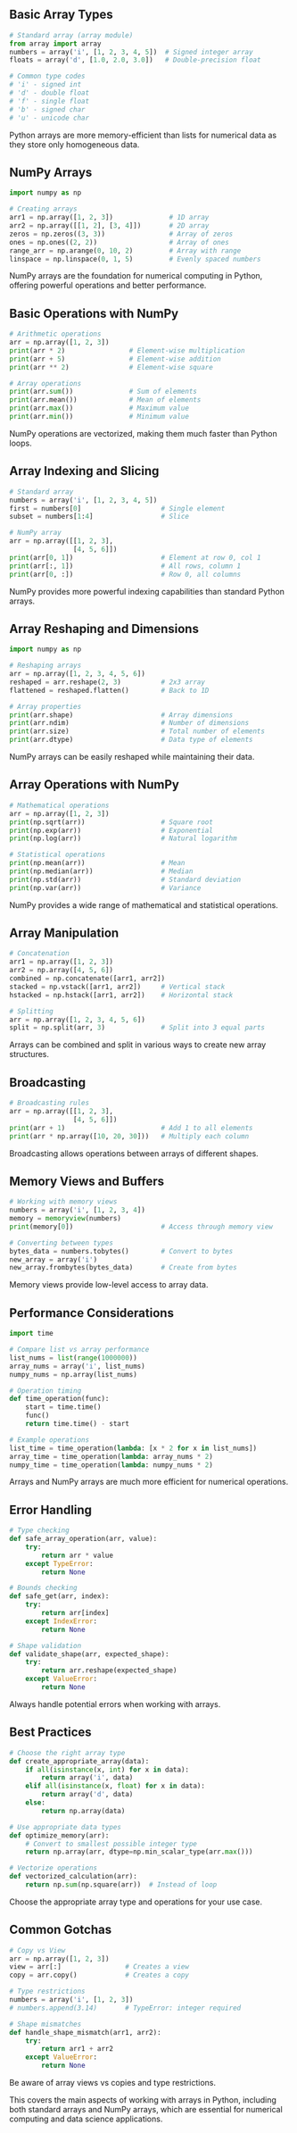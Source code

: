 ## Basic Array Types
```python
# Standard array (array module)
from array import array
numbers = array('i', [1, 2, 3, 4, 5])  # Signed integer array
floats = array('d', [1.0, 2.0, 3.0])   # Double-precision float

# Common type codes
# 'i' - signed int
# 'd' - double float
# 'f' - single float
# 'b' - signed char
# 'u' - unicode char
```
Python arrays are more memory-efficient than lists for numerical data as they store only homogeneous data.

## NumPy Arrays
```python
import numpy as np

# Creating arrays
arr1 = np.array([1, 2, 3])              # 1D array
arr2 = np.array([[1, 2], [3, 4]])       # 2D array
zeros = np.zeros((3, 3))                # Array of zeros
ones = np.ones((2, 2))                  # Array of ones
range_arr = np.arange(0, 10, 2)         # Array with range
linspace = np.linspace(0, 1, 5)         # Evenly spaced numbers
```
NumPy arrays are the foundation for numerical computing in Python, offering powerful operations and better performance.

## Basic Operations with NumPy
```python
# Arithmetic operations
arr = np.array([1, 2, 3])
print(arr * 2)                # Element-wise multiplication
print(arr + 5)                # Element-wise addition
print(arr ** 2)               # Element-wise square

# Array operations
print(arr.sum())              # Sum of elements
print(arr.mean())             # Mean of elements
print(arr.max())              # Maximum value
print(arr.min())              # Minimum value
```
NumPy operations are vectorized, making them much faster than Python loops.

## Array Indexing and Slicing
```python
# Standard array
numbers = array('i', [1, 2, 3, 4, 5])
first = numbers[0]                    # Single element
subset = numbers[1:4]                 # Slice

# NumPy array
arr = np.array([[1, 2, 3], 
                [4, 5, 6]])
print(arr[0, 1])                      # Element at row 0, col 1
print(arr[:, 1])                      # All rows, column 1
print(arr[0, :])                      # Row 0, all columns
```
NumPy provides more powerful indexing capabilities than standard Python arrays.

## Array Reshaping and Dimensions
```python
import numpy as np

# Reshaping arrays
arr = np.array([1, 2, 3, 4, 5, 6])
reshaped = arr.reshape(2, 3)          # 2x3 array
flattened = reshaped.flatten()        # Back to 1D

# Array properties
print(arr.shape)                      # Array dimensions
print(arr.ndim)                       # Number of dimensions
print(arr.size)                       # Total number of elements
print(arr.dtype)                      # Data type of elements
```
NumPy arrays can be easily reshaped while maintaining their data.

## Array Operations with NumPy
```python
# Mathematical operations
arr = np.array([1, 2, 3])
print(np.sqrt(arr))                   # Square root
print(np.exp(arr))                    # Exponential
print(np.log(arr))                    # Natural logarithm

# Statistical operations
print(np.mean(arr))                   # Mean
print(np.median(arr))                 # Median
print(np.std(arr))                    # Standard deviation
print(np.var(arr))                    # Variance
```
NumPy provides a wide range of mathematical and statistical operations.

## Array Manipulation
```python
# Concatenation
arr1 = np.array([1, 2, 3])
arr2 = np.array([4, 5, 6])
combined = np.concatenate([arr1, arr2])
stacked = np.vstack([arr1, arr2])     # Vertical stack
hstacked = np.hstack([arr1, arr2])    # Horizontal stack

# Splitting
arr = np.array([1, 2, 3, 4, 5, 6])
split = np.split(arr, 3)              # Split into 3 equal parts
```
Arrays can be combined and split in various ways to create new array structures.

## Broadcasting
```python
# Broadcasting rules
arr = np.array([[1, 2, 3],
                [4, 5, 6]])
print(arr + 1)                        # Add 1 to all elements
print(arr * np.array([10, 20, 30]))   # Multiply each column
```
Broadcasting allows operations between arrays of different shapes.

## Memory Views and Buffers
```python
# Working with memory views
numbers = array('i', [1, 2, 3, 4])
memory = memoryview(numbers)
print(memory[0])                      # Access through memory view

# Converting between types
bytes_data = numbers.tobytes()        # Convert to bytes
new_array = array('i')
new_array.frombytes(bytes_data)       # Create from bytes
```
Memory views provide low-level access to array data.

## Performance Considerations
```python
import time

# Compare list vs array performance
list_nums = list(range(1000000))
array_nums = array('i', list_nums)
numpy_nums = np.array(list_nums)

# Operation timing
def time_operation(func):
    start = time.time()
    func()
    return time.time() - start

# Example operations
list_time = time_operation(lambda: [x * 2 for x in list_nums])
array_time = time_operation(lambda: array_nums * 2)
numpy_time = time_operation(lambda: numpy_nums * 2)
```
Arrays and NumPy arrays are much more efficient for numerical operations.

## Error Handling
```python
# Type checking
def safe_array_operation(arr, value):
    try:
        return arr * value
    except TypeError:
        return None

# Bounds checking
def safe_get(arr, index):
    try:
        return arr[index]
    except IndexError:
        return None

# Shape validation
def validate_shape(arr, expected_shape):
    try:
        return arr.reshape(expected_shape)
    except ValueError:
        return None
```
Always handle potential errors when working with arrays.

## Best Practices
```python
# Choose the right array type
def create_appropriate_array(data):
    if all(isinstance(x, int) for x in data):
        return array('i', data)
    elif all(isinstance(x, float) for x in data):
        return array('d', data)
    else:
        return np.array(data)

# Use appropriate data types
def optimize_memory(arr):
    # Convert to smallest possible integer type
    return np.array(arr, dtype=np.min_scalar_type(arr.max()))

# Vectorize operations
def vectorized_calculation(arr):
    return np.sum(np.square(arr))  # Instead of loop
```
Choose the appropriate array type and operations for your use case.

## Common Gotchas
```python
# Copy vs View
arr = np.array([1, 2, 3])
view = arr[:]                # Creates a view
copy = arr.copy()            # Creates a copy

# Type restrictions
numbers = array('i', [1, 2, 3])
# numbers.append(3.14)       # TypeError: integer required

# Shape mismatches
def handle_shape_mismatch(arr1, arr2):
    try:
        return arr1 + arr2
    except ValueError:
        return None
```
Be aware of array views vs copies and type restrictions.

This covers the main aspects of working with arrays in Python, including both standard arrays and NumPy arrays, which are essential for numerical computing and data science applications.